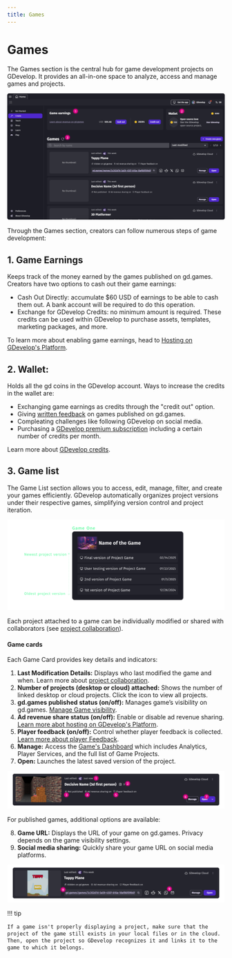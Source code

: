 ```yaml
---
title: Games
---
```


# Games

The Games section is the central hub for game development projects on GDevelop.
It provides an all-in-one space to analyze, access and manage games and projects.

![Create-Dashboard](Create-Dashboard.png)


Through the Games section, creators can follow numerous steps of game development:

## 1. Game Earnings

Keeps track of the money earned by the games published on gd.games. Creators have two options to cash out their game earnings:

 * Cash Out Directly: accumulate $60 USD of earnings to be able to cash them out. A bank account will be required to do this operation.
 * Exchange for GDevelop Credits: no minimum amount is required. These credits can be used within GDevelop to purchase assets, templates, marketing packages, and more.

To learn more about enabling game earnings, head to [Hosting on GDevelop's Platform](/gdevelop5/monetization/#hosting-on-gdevelops-platform-gdgames).

## 2. Wallet: 
Holds all the gd coins in the GDevelop account. Ways to increase the credits in the wallet are:

* Exchanging game earnings as credits through the "credit out" option.
* Giving [written feedback](/gdevelop5/interface/games-dashboard/player-feedback/#giving-feedback) on games published on gd.games.
* Compleating challenges like following GDevelop on social media.
* Purchasing a [GDevelop premium subscription](https://gdevelop.io/pricing) including a certain number of credits per month. 

Learn more about [GDevelop credits](/gdevelop5/interface/profile/credits/#gdevelop-credits).

## 3. Game list
The Game List section allows you to access, edit, manage, filter, and create your games efficiently. GDevelop automatically organizes project versions under their respective games, simplifying version control and project iteration.

![Game-Project-Architecture](Game-Project-Architecture.png)

Each project attached to a game can be individually modified or shared with collaborators (see [project collaboration](https://wiki.gdevelop.io/gdevelop5/collaboration/)).

#### Game cards
Each Game Card provides key details and indicators:

1. **Last Modification Details:** Displays who last modified the game and when. Learn more about [project collaboration](https://wiki.gdevelop.io/gdevelop5/collaboration/).
2. **Number of projects (desktop or cloud) attached:** Shows the number of linked desktop or cloud projects. Click the icon to view all projects.
3. **gd.games published status (on/off):** Manages game’s visibility on gd.games. [Manage Game visibility](https://wiki.gdevelop.io/gdevelop5/interface/games-dashboard/#manage-games-dashboard).
4. **Ad revenue share status (on/off):** Enable or disable ad revenue sharing. [Learn more abot hosting on GDevelop's Platform](https://wiki.gdevelop.io/gdevelop5/monetization/#hosting-on-gdevelops-platform-gdgames).
5. **Player feedback (on/off):** Control whether player feedback is collected. [Learn more about player Feedback](https://wiki.gdevelop.io/gdevelop5/interface/games-dashboard/player-feedback/).
6. **Manage:** Access the [Game's Dashboard](/gdevelop5/interface/games-dashboard/]) which includes Analytics, Player Services, and the full list of Game Projects.
7. **Open:** Launches the latest saved version of the project.

![Not-published-game](Not-published-game.png)

For published games, additional options are available:

8. **Game URL:** Displays the URL of your game on gd.games. Privacy depends on the game visibility settings.
9. **Social media sharing:** Quickly share your game URL on social media platforms.

![Published-game](Published-game.png)


!!! tip

    If a game isn't properly displaying a project, make sure that the project of the game still exists in your local files or in the cloud. Then, open the project so GDevelop recognizes it and links it to the game to which it belongs.

